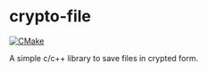 # crypto-file

[![CMake](https://github.com/lasyard/crypto-file/actions/workflows/cmake.yml/badge.svg)](https://github.com/lasyard/crypto-file/actions/workflows/cmake.yml)

A simple c/c++ library to save files in crypted form.
